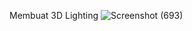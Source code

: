 Membuat 3D Lighting
![Screenshot (693)](https://github.com/user-attachments/assets/eb254af3-a6d7-477e-9e96-0084ce3cd495)
